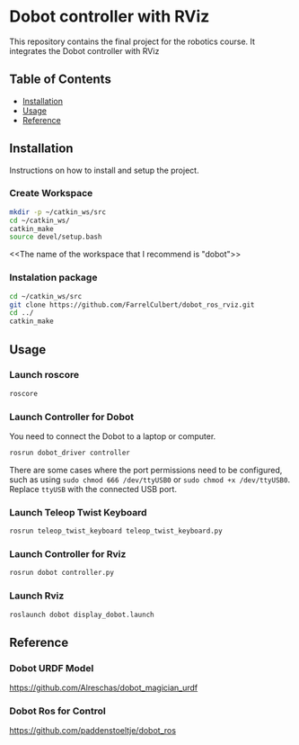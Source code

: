 # Dobot controller with RViz

This repository contains the final project for the robotics course. It integrates the Dobot controller with RViz
## Table of Contents

- [Installation](#Installation)
- [Usage](#Usage)
- [Reference](#Reference)

## Installation

Instructions on how to install and setup the project.

### Create Workspace
```sh
mkdir -p ~/catkin_ws/src
cd ~/catkin_ws/
catkin_make
source devel/setup.bash
```
<<The name of the workspace that I recommend is "dobot">>

### Instalation package
```sh
cd ~/catkin_ws/src
git clone https://github.com/FarrelCulbert/dobot_ros_rviz.git
cd ../
catkin_make
```
## Usage
### Launch roscore
```sh
roscore
```
### Launch Controller for Dobot
You need to connect the Dobot to a laptop or computer.
```sh
rosrun dobot_driver controller
```
There are some cases where the port permissions need to be configured, such as using `sudo chmod 666 /dev/ttyUSB0` or `sudo chmod +x /dev/ttyUSB0`. Replace `ttyUSB` with the connected USB port.
### Launch Teleop Twist Keyboard
```sh
rosrun teleop_twist_keyboard teleop_twist_keyboard.py
```
### Launch Controller for Rviz
```sh
rosrun dobot controller.py
```
### Launch Rviz
```sh
roslaunch dobot display_dobot.launch
```
## Reference
### Dobot URDF Model 
https://github.com/Alreschas/dobot_magician_urdf
### Dobot Ros for Control
https://github.com/paddenstoeltje/dobot_ros

